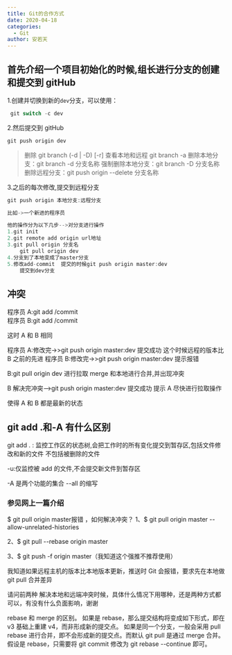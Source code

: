 ```yaml
---
title: Git的合作方式
date: 2020-04-18
categories:
  - Git
author: 安若天
---
```


## 首先介绍一个项目初始化的时候,组长进行分支的创建和提交到 gitHub

1.创建并切换到新的`dev`分支，可以使用：

```js
 git switch -c dev
```

2.然后提交到 gitHub

```js
git push origin dev
```

> 删除 git branch (-d | -D) [-r]
> 查看本地和远程 git branch -a
> 删除本地分支：git branch -d 分支名称
> 强制删除本地分支：git branch -D 分支名称
> 删除远程分支：git push origin --delete 分支名称

3.之后的每次修改,提交到远程分支

```js
git push origin 本地分支:远程分支

比如->一个新进的程序员

他的操作分为以下几步-->对分支进行操作
1.git init
2.git remote add origin url地址
3.git pull origin 分支名
    git pull origin dev
4.分支到了本地变成了master分支
5.修改add-commit  提交的时候git push origin master:dev
    提交到dev分支
```

## 冲突

程序员 A:git add /commit  
程序员 B:git add /commit

这时 A 和 B 相同

程序员 A:修改完->>git push origin master:dev 提交成功
这个时候远程的版本比 B 之前的先进
程序员 B:修改完->>git push origin master:dev 提示报错

B:git pull origin dev 进行拉取 merge 和本地进行合并,并出现冲突

B 解决完冲突-->git push origin master:dev 提交成功
提示 A 尽快进行拉取操作

使得 A 和 B 都是最新的状态

## git add .和-A 有什么区别

git add . : 监控工作区的状态树,会把工作时的所有变化提交到暂存区,包括文件修改和新的文件
不包括被删除的文件

-u:仅监控被 add 的文件,不会提交新文件到暂存区

-A 是两个功能的集合 --all 的缩写

### 参见网上一篇介绍

$ git pull origin master报错 ，如何解决冲突？
1、$ git pull origin master --allow-unrelated-histories

2、\$ git pull --rebase origin master

3、\$ git push -f origin master（我知道这个强推不推荐使用）

我知道如果远程主机的版本比本地版本更新，推送时 Git 会报错，要求先在本地做 git pull 合并差异

请问前两种 解决本地和远端冲突时候，具体什么情况下用哪种，还是两种方式都可以，有没有什么负面影响，谢谢

rebase 和 merge 的区别。
如果是 rebase，那么提交结构将变成如下形式，即在 v3 基础上重建 v4，而非形成新的提交点。
如果是同一个分支，一般会采用 pull rebase 进行合并，即不会形成新的提交点。而默认 git pull 是通过 merge 合并。
假设是 rebase，只需要将 git commit 修改为 git rebase --continue 即可。
